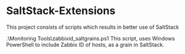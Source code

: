 # SaltStack-Extensions
This project consists of scripts which results in better use of SaltStack

.\Monitoring Tools\zabbixid_saltgrains.ps1
This script, uses Windows PowerShell to include Zabbix ID of hosts, as a grain in SaltStack.